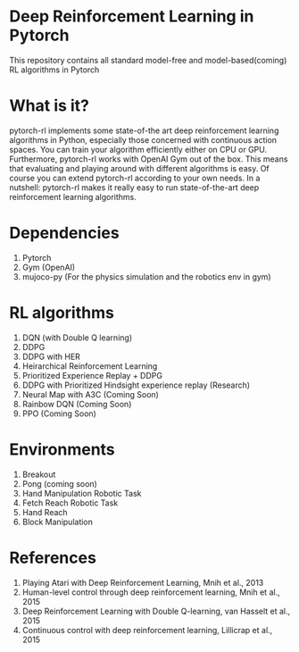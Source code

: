 # Deep Reinforcement Learning in Pytorch
This repository contains all standard model-free and model-based(coming) RL algorithms in Pytorch

# What is it?
pytorch-rl implements some state-of-the art deep reinforcement learning algorithms in Python, especially those concerned with continuous action spaces. You can train your algorithm efficiently either on CPU or GPU. Furthermore, pytorch-rl works with OpenAI Gym out of the box. This means that evaluating and playing around with different algorithms is easy. Of course you can extend pytorch-rl according to your own needs.
In a nutshell: pytorch-rl makes it really easy to run state-of-the-art deep reinforcement learning algorithms.

# Dependencies
1. Pytorch
2. Gym (OpenAI)
3. mujoco-py (For the physics simulation and the robotics env in gym)

# RL algorithms
1. DQN (with Double Q learning)
2. DDPG 
3. DDPG with HER
4. Heirarchical Reinforcement Learning
5. Prioritized Experience Replay + DDPG
6. DDPG with Prioritized Hindsight experience replay (Research)
7. Neural Map with A3C (Coming Soon)
8. Rainbow DQN (Coming Soon)
9. PPO (Coming Soon)

# Environments
1. Breakout 
2. Pong (coming soon)
3. Hand Manipulation Robotic Task
4. Fetch Reach Robotic Task
5. Hand Reach 
6. Block Manipulation


# References
1. Playing Atari with Deep Reinforcement Learning, Mnih et al., 2013
2. Human-level control through deep reinforcement learning, Mnih et al., 2015
3. Deep Reinforcement Learning with Double Q-learning, van Hasselt et al., 2015
4. Continuous control with deep reinforcement learning, Lillicrap et al., 2015
